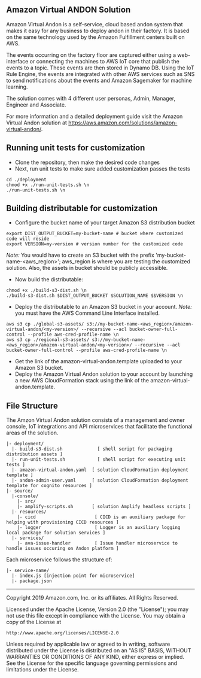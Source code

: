## Amazon Virtual ANDON Solution
Amazon Virtual Andon is a self-service, cloud based andon system that makes it easy for
any business to deploy andon in their factory. It is based on the same technology used
by the Amazon Fulfillment centers built on AWS.

The events occurring on the factory floor are captured either using a web-interface or connecting the machines to AWS IoT core that publish the events to a topic. These events are then stored in Dynamo DB. Using the IoT Rule Engine, the events are integrated with other AWS services such as SNS to send notifications about the events
and Amazon Sagemaker for machine learning.

The solution comes with 4 different user personas, Admin, Manager, Engineer and Associate.

For more information and a detailed deployment guide visit the Amazon Virtual Andon solution at https://aws.amazon.com/solutions/amazon-virtual-andon/.

## Running unit tests for customization
* Clone the repository, then make the desired code changes
* Next, run unit tests to make sure added customization passes the tests
```
cd ./deployment
chmod +x ./run-unit-tests.sh \n
./run-unit-tests.sh \n
```

## Building distributable for customization
* Configure the bucket name of your target Amazon S3 distribution bucket
```
export DIST_OUTPUT_BUCKET=my-bucket-name # bucket where customized code will reside
export VERSION=my-version # version number for the customized code
```
_Note:_ You would have to create an S3 bucket with the prefix 'my-bucket-name-<aws_region>'; aws_region is where you are testing the customized solution. Also, the assets in bucket should be publicly accessible.

* Now build the distributable:
```
chmod +x ./build-s3-dist.sh \n
./build-s3-dist.sh $DIST_OUTPUT_BUCKET $SOLUTION_NAME $$VERSION \n
```

* Deploy the distributable to an Amazon S3 bucket in your account. _Note:_ you must have the AWS Command Line Interface installed.
```
aws s3 cp ./global-s3-assets/ s3://my-bucket-name-<aws_region>/amazon-virtual-andon/<my-version>/ --recursive --acl bucket-owner-full-control --profile aws-cred-profile-name \n
aws s3 cp ./regional-s3-assets/ s3://my-bucket-name-<aws_region>/amazon-virtual-andon/<my-version>/ --recursive --acl bucket-owner-full-control --profile aws-cred-profile-name \n
```

* Get the link of the amazon-virtual-andon.template uploaded to your Amazon S3 bucket.
* Deploy the Amazon Virtual Andon solution to your account by launching a new AWS CloudFormation stack using the link of the amazon-virtual-andon.template.

## File Structure
The Amzon Virtual Andon solution consists of a management and owner console, IoT integrations and API microservices that facilitate the functional areas of the solution.

```
|- deployment/
  |- build-s3-dist.sh             [ shell script for packaging distribution assets ]
  |- run-unit-tests.sh            [ shell script for executing unit tests ]
  |- amazon-virtual-andon.yaml  [ solution CloudFormation deployment template ]
  |- andon-admin-user.yaml      [ solution CloudFormation deployment template for cognito resources ]
|- source/
  |-console/
    |- src/
    |- amplify-scripts.sh       [ solution Amplify headless scripts ]
  |- resources/
    |- cicd                      [ CICD is an auxiliary package for helping with provisioning CICD resources ]
    |- logger                    [ Logger is an auxiliary logging local package for solution services ]
  |- services/
    |- ava-issue-handler         [ Issue handler microservice to handle issues occuring on Andon platform ]
```

Each microservice follows the structure of:

```
|- service-name/
  |- index.js [injection point for microservice]
  |- package.json
```

***

Copyright 2019 Amazon.com, Inc. or its affiliates. All Rights Reserved.

Licensed under the Apache License, Version 2.0 (the "License");
you may not use this file except in compliance with the License.
You may obtain a copy of the License at

    http://www.apache.org/licenses/LICENSE-2.0

Unless required by applicable law or agreed to in writing, software
distributed under the License is distributed on an "AS IS" BASIS,
WITHOUT WARRANTIES OR CONDITIONS OF ANY KIND, either express or implied.
See the License for the specific language governing permissions and
limitations under the License.
